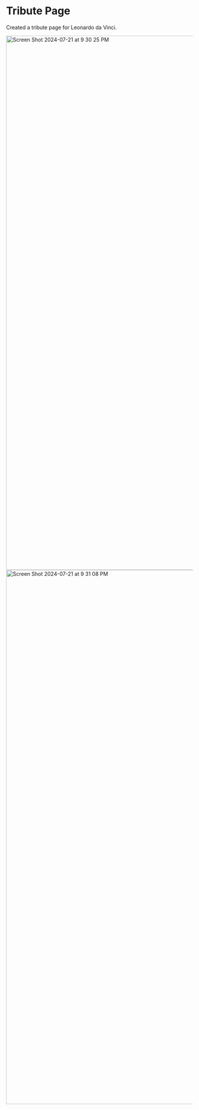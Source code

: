 # Tribute Page
Created a tribute page for Leonardo da Vinci.

<img width="1440" alt="Screen Shot 2024-07-21 at 9 30 25 PM" src="https://github.com/user-attachments/assets/e06d24eb-c4cc-4beb-8144-fef764c5a9c5">
<img width="1440" alt="Screen Shot 2024-07-21 at 9 31 08 PM" src="https://github.com/user-attachments/assets/60ebb654-c739-493d-ace7-678df64bb5cc">
